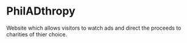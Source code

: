 # PhilADthropy
Website which allows visitors to watch ads and direct the proceeds to charities of thier choice.
